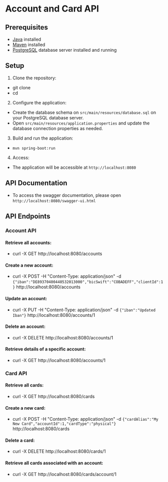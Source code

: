 # Account and Card API 

## Prerequisites

- [Java](https://www.oracle.com/java/technologies/javase-downloads.html) installed
- [Maven](https://maven.apache.org/download.cgi) installed
- [PostgreSQL](https://www.postgresql.org/download/) database server installed and running

## Setup

1. Clone the repository:

- git clone <repository-url>
- cd <repository-directory>

2. Configure the application: 
- Create the database schema on `src/main/resources/database.sql` on your PostgreSQL database server.
- Open `src/main/resources/application.properties` and update the database connection properties as needed.

3. Build and run the application: 
- `mvn spring-boot:run`

4. Access:
- The application will be accessible at `http://localhost:8080`

## API Documentation

- To access the swagger documentation, please open ```http://localhost:8080/swagger-ui.html```


## API Endpoints

### Account API

#### Retrieve all accounts:
- curl -X GET http://localhost:8080/accounts

#### Create a new account:
- curl -X POST -H "Content-Type: application/json" -d ```{"iban":"DE89370400440532013000","bicSwift":"COBADEFF","clientId":1}``` http://localhost:8080/accounts

#### Update an account:
- curl -X PUT -H "Content-Type: application/json" -d ```{"iban":"Updated Iban"}``` http://localhost:8080/accounts/1

#### Delete an account:
- curl -X DELETE http://localhost:8080/accounts/1

#### Retrieve details of a specific account: 
- curl -X GET http://localhost:8080/accounts/1




### Card API

#### Retrieve all cards:
- curl -X GET http://localhost:8080/cards

#### Create a new card:

- curl -X POST -H "Content-Type: application/json" -d ```{"cardAlias":"My New Card","accountId":1,"cardType":"physical"}``` http://localhost:8080/cards

#### Delete a card:

- curl -X DELETE http://localhost:8080/cards/1

#### Retrieve all cards associated with an account:

- curl -X GET http://localhost:8080/cards/account/1